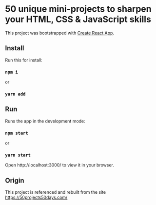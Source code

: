 # 50 unique mini-projects to sharpen your HTML, CSS & JavaScript skills

This project was bootstrapped with [Create React App](https://github.com/facebook/create-react-app).

## Install

Run this for install:

### `npm i`

or

### `yarn add`

## Run

Runs the app in the development mode:

### `npm start`

or

### `yarn start`

Open http://localhost:3000/ to view it in your browser.

## Origin

This project is referenced and rebuilt from the site https://50projects50days.com/
